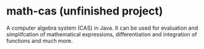 # math-cas (unfinished project)

A computer algebra system (CAS) in Java. It can be used for evaluation and simplifcation of mathematical expressions, differentiation and integration of functions and much more.
